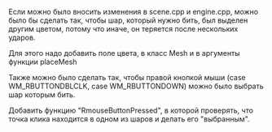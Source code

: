 Если можно было вносить изменения в scene.cpp и engine.cpp, можно было бы сделать так, чтобы шар, который нужно бить, был выделен другим цветом, потому что иначе, он теряется после нескольких ударов.

Для этого надо добавить поле цвета, в класс Mesh и в аргументы функции placeMesh

Также можно было сделать так, чтобы правой кнопкой мыши (case WM_RBUTTONDBLCLK, case WM_RBUTTONDOWN) можно было выбрать шар которым бить. 

Добавить функцию "RmouseButtonPressed", в которой проверять, что точка клика находится в одном из шаров и делать его "выбранным".

